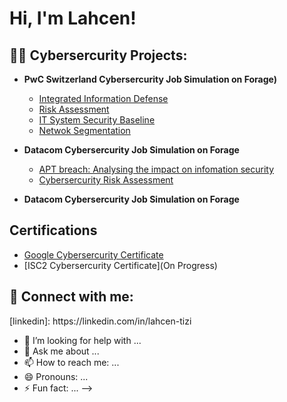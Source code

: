 <h1>Hi, I'm Lahcen! <br/>
  
<h2>👨‍💻 Cybersercurity Projects:</h2>

- <b>PwC Switzerland Cybersercurity Job Simulation on Forage)</b>
  - [Integrated Information Defense](https://github.com/LTcyber/lahcentizi)
  - [Risk Assessment](https://github.com/LTcyber/lahcentizi)
  - [IT System Security Baseline](https://github.com/LTcyber/lahcentizi)
  - [Netwok Segmentation](https://github.com/LTcyber/lahcentizi)
    
- <b>Datacom Cybersercurity Job Simulation on Forage</b>
  - [APT breach: Analysing the impact on infomation security](https://github.com/LTcyber/lahcentizi)
  - [Cybersercurity Risk Assessment](https://github.com/LTcyber/lahcentizi)
- <b>Datacom Cybersercurity Job Simulation on Forage</b>    

<h2>Certifications</h2>

- [Google Cybersercurity Certificate](https://www.coursera.org/account/accomplishments/specialization/certificate/M9GLR4KCCDDK)
- [ISC2 Cybersercurity Certificate](On Progress)
  
<h2> 🤳 Connect with me:</h2>
[linkedin]: https://linkedin.com/in/lahcen-tizi

- 🤔 I’m looking for help with ...
- 💬 Ask me about ...
- 📫 How to reach me: ...
- 😄 Pronouns: ...
- ⚡ Fun fact: ...
-->
